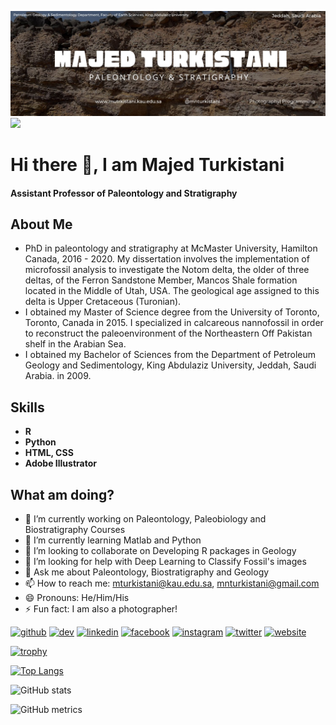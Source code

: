 ![Assistant Professor of Paleontology and Stratigraphy](https://github.com/DrMajed86/MajedTurkistani/blob/main/Black%20Simple%20Film%20Factory%20Twitter%20Header(2).jpg)
![](https://komarev.com/ghpvc/?username=DrMajed86)

# Hi there 👋, I am Majed Turkistani
#### Assistant Professor of Paleontology and Stratigraphy

## About Me
- PhD in paleontology and stratigraphy at McMaster University, Hamilton Canada, 2016 - 2020. My dissertation involves the implementation of microfossil analysis to investigate the Notom delta, the older of three deltas, of the Ferron Sandstone Member, Mancos Shale formation located in the Middle of Utah, USA. The geological age assigned to this delta is Upper Cretaceous (Turonian). 
- I obtained my Master of Science degree from the University of Toronto, Toronto, Canada in 2015. I specialized in calcareous nannofossil in order to reconstruct the paleoenvironment of the Northeastern Off Pakistan shelf in the Arabian Sea. 
- I obtained my Bachelor of Sciences from the Department of Petroleum Geology and Sedimentology, King Abdulaziz University, Jeddah, Saudi Arabia. in 2009.

## Skills

* **R**
* **Python**
* **HTML, CSS**
* **Adobe Illustrator**

## What am doing?

- 🔭 I’m currently working on Paleontology, Paleobiology and Biostratigraphy Courses 
- 🌱 I’m currently learning Matlab and Python 
- 👯 I’m looking to collaborate on Developing R packages in Geology 
- 🤔 I’m looking for help with Deep Learning to Classify Fossil's images 
- 💬 Ask me about Paleontology, Biostratigraphy and Geology 
- 📫 How to reach me: mturkistani@kau.edu.sa, mnturkistani@gmail.com 
- 😄 Pronouns: He/Him/His 
- ⚡ Fun fact: I am also a photographer! 


[<img src='https://cdn.jsdelivr.net/npm/simple-icons@3.0.1/icons/github.svg' alt='github' height='40'>](https://github.com/DrMajed86)  [<img src='https://cdn.jsdelivr.net/npm/simple-icons@3.0.1/icons/dev-dot-to.svg' alt='dev' height='40'>](https://dev.to/drmajed86)  [<img src='https://cdn.jsdelivr.net/npm/simple-icons@3.0.1/icons/linkedin.svg' alt='linkedin' height='40'>](https://www.linkedin.com/in/majed-turkistani-ab028b154/)  [<img src='https://cdn.jsdelivr.net/npm/simple-icons@3.0.1/icons/facebook.svg' alt='facebook' height='40'>](https://www.facebook.com/majed.n.turkistani)  [<img src='https://cdn.jsdelivr.net/npm/simple-icons@3.0.1/icons/instagram.svg' alt='instagram' height='40'>](https://www.instagram.com/majednturkistani/)  [<img src='https://cdn.jsdelivr.net/npm/simple-icons@3.0.1/icons/twitter.svg' alt='twitter' height='40'>](https://twitter.com/mnturkistani)  [<img src='https://cdn.jsdelivr.net/npm/simple-icons@3.0.1/icons/icloud.svg' alt='website' height='40'>](https://mturkistani.kau.edu.sa/CVEn.aspx?Site_ID=0012469&Lng=EN)  

[![trophy](https://github-profile-trophy.vercel.app/?username=DrMajed86)](https://github.com/ryo-ma/github-profile-trophy)

[![Top Langs](https://github-readme-stats.vercel.app/api/top-langs/?username=DrMajed86)](https://github.com/anuraghazra/github-readme-stats)

![GitHub stats](https://github-readme-stats.vercel.app/api?username=DrMajed86&show_icons=true)  

![GitHub metrics](https://metrics.lecoq.io/DrMajed86)  
